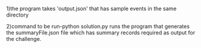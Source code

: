 1)the program takes 'output.json' that has sample events in the same directory

2)command to be run-python solution.py runs the program that generates the summaryFile.json file which has summary records required as output for the challenge.
